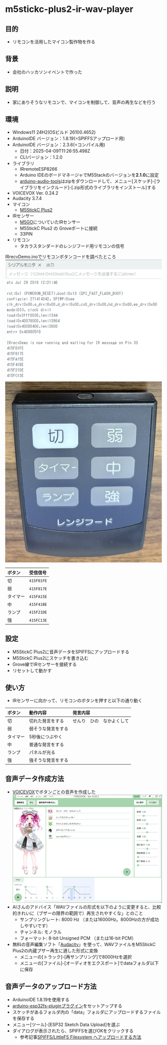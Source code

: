 # m5stickc-plus2-ir-wav-player

## 目的
- リモコンを活用したマイコン製作物を作る

## 背景
- 会社のハッカソンイベントで作った

## 説明
- 家にありそうなリモコンで、マイコンを制御して、音声の再生などを行う

## 環境
- Windows11 24H2(OSビルド 26100.4652)
- ArduinoIDE バージョン：1.8.19(=SPIFFSアップロード用)
- ArduinoIDE バージョン：2.3.6(=コンパイル用)
  - 日付：2025-04-09T11:26:55.498Z
  - CLIバージョン：1.2.0
- ライブラリ
  - IRremoteESP8266
  - Arduino IDEのボードマネージャでM5Stackのバージョンを**2.1.0**に設定
  - [arduino-audio-tools](https://github.com/pschatzmann/arduino-audio-tools)はzipをダウンロードして、メニュー[スケッチ]-[ライブラリをインクルード]-[.zip形式のライブラリをインストール]する
- VOICEVOX Ver. 0.24.2
- Audacity 3.7.4
- マイコン
  - [M5StickC Plus2](https://docs.m5stack.com/ja/core/M5StickC%20PLUS2)
- IRセンサー
  - [M5GO](https://docs.m5stack.com/ja/core/m5go)についていたIRセンサー
  - M5StickC Plus2 の Groveポートに接続
  - 33PIN
- リモコン
  - タカラスタンダードのレンジフード用リモコンの信号

IRrecvDemo.inoでリモコンボタンコードを調べたところ
![リモコンボタンコード](./image/リモコンボタンコード.png)
![リモコン](./image/リモコン.JPG)

| ボタン | 受信信号 |
| :--- | :--- |
| 切 | `415F01FE` |
| 弱 | `415F817E` |
| タイマー | `415FA15E` |
| 中 | `415F41BE` |
| ランプ | `415F21DE` |
| 強 | `415FC13E` |

## 設定
- M5StickC Plus2に音声データをSPIFFSにアップロードする
- M5StickC Plus2にスケッチを書き込む
- Grove線でIRセンサーを接続する
- リセットして動かす

## 使い方
- IRセンサーに向かって、リモコンのボタンを押すと以下の通り動く

| ボタン | 動作内容      | 発言内容 |
| :--- |:----------|:----|
| 切 | 切れた発言をする  | せんり　ひの　なかよくして |
| 弱 | 弱そうな発言をする |
| タイマー | 5秒後につぶやく  |
| 中 | 普通な発言をする  |
| ランプ | パネルが光る    |
| 強 | 強そうな発言をする |

## 音声データ作成方法
- [VOICEVOX](https://voicevox.hiroshiba.jp/)でボタンごとの音声を作成した
![音声作成](./image/音声作成.png)
- AIさんのアドバイス「WAVファイルの形式を以下のように変更すると、比較的きれいに（ブザーの限界の範囲で）再生されやすくな」とのこと
  - サンプリングレート: 8000 Hz （または16000Hz。8000Hzの方が成功しやすいです）
  - チャンネル: モノラル
  - フォーマット: 8-bit Unsigned PCM （または16-bit PCM）
- 無料の音声編集ソフト「[Audacity](https://forest.watch.impress.co.jp/library/software/audacity/)」を使って、WAVファイルをM5StickC Plus2の内蔵ブザー再生に適した形式に変換
  - メニューの[トラック]-[再サンプリング]で8000Hzを選択
  - メニューの[ファイル]-[オーディオをエクスポート]でdataフォルダ以下に保存

## 音声データのアップロード方法
- ArduinoIDE 1.8.19を使用する
- [arduino-esp32fs-pluginプラグイン](https://github.com/me-no-dev/arduino-esp32fs-plugin)をセットアップする
- スケッチがあるフォルダ内の「data」フォルダにアップロードするファイルを保存する
- メニュー[ツール]-[ESP32 Sketch Data Upload]を選ぶ
- ダイアログが表示されたら、SPIFFSを選びOKをクリックする
  - 参考記事[SPIFFS/LittleFS Filesystem へアップロードする方法](https://www.farmsoft.jp/2065/)